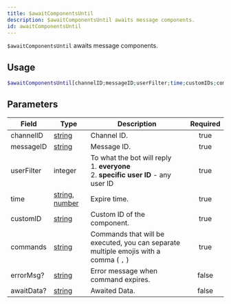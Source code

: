 ```yaml
---
title: $awaitComponentsUntil
description: $awaitComponentsUntil awaits message components.
id: awaitComponentsUntil
---
```


`$awaitComponentsUntil` awaits message components.

## Usage

```php
$awaitComponentsUntil[channelID;messageID;userFilter;time;customIDs;commands;errorMsg?;awaitData?]
```

## Parameters

| Field      | Type                                                                                                                                                                                                 | Description                                                                                    | Required |
| ---------- | ---------------------------------------------------------------------------------------------------------------------------------------------------------------------------------------------------- | ---------------------------------------------------------------------------------------------- | :------: |
| channelID  | [string](https://developer.mozilla.org/en-US/docs/Web/JavaScript/Reference/Global_Objects/String)                                                                                                    | Channel ID.                                                                                    |   true   |
| messageID  | [string](https://developer.mozilla.org/en-US/docs/Web/JavaScript/Reference/Global_Objects/String)                                                                                                    | Message ID.                                                                                    |   true   |
| userFilter | integer                                                                                                                                                                                              | To what the bot will reply <br /> 1. **everyone** <br /> 2. **specific user ID** - any user ID |   true   |
| time       | [string](https://developer.mozilla.org/en-US/docs/Web/JavaScript/Reference/Global_Objects/String), [number](https://developer.mozilla.org/en-US/docs/Web/JavaScript/Reference/Global_Objects/Number) | Expire time.                                                                                   |   true   |
| customID   | [string](https://developer.mozilla.org/en-US/docs/Web/JavaScript/Reference/Global_Objects/String)                                                                                                    | Custom ID of the component.                                                                    |   true   |
| commands   | [string](https://developer.mozilla.org/en-US/docs/Web/JavaScript/Reference/Global_Objects/String)                                                                                                    | Commands that will be executed, you can separate multiple emojis with a comma ( `,` )          |   true   |
| errorMsg?  | [string](https://developer.mozilla.org/en-US/docs/Web/JavaScript/Reference/Global_Objects/String)                                                                                                    | Error message when command expires.                                                            |  false   |
| awaitData? | [string](https://developer.mozilla.org/en-US/docs/Web/JavaScript/Reference/Global_Objects/String)                                                                                                    | Awaited Data.                                                                                  |  false   |
